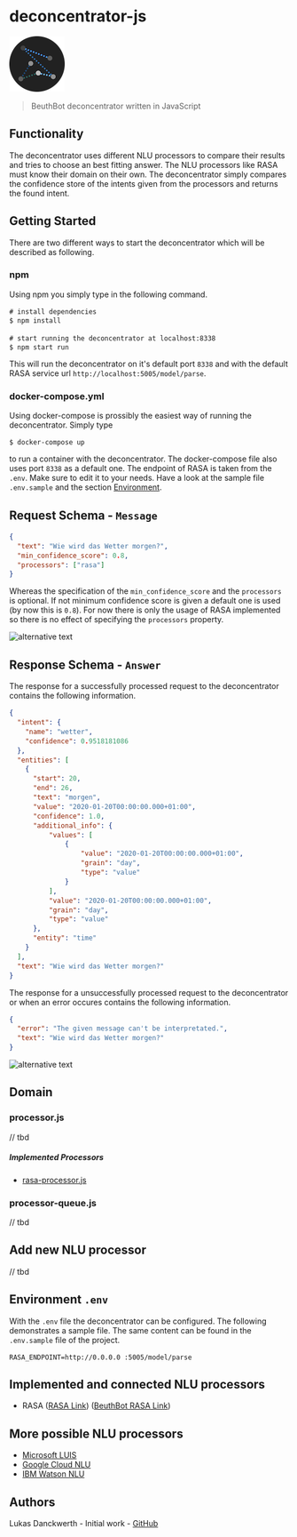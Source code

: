 # deconcentrator-js

![Icon](.documentation/DeconcentratorJSLogo100.png "Icon")

> BeuthBot deconcentrator written in JavaScript

## Functionality

The deconcentrator uses different NLU processors to compare their results
and tries to choose an best fitting answer. The NLU processors like RASA
must know their domain on their own. The deconcentrator simply compares
the confidence store of the intents given from the processors and returns
the found intent.

## Getting Started

There are two different ways to start the deconcentrator which will be described as following.

### npm
Using npm you simply type in the following command.
```shell script
# install dependencies
$ npm install

# start running the deconcentrator at localhost:8338
$ npm start run
```
This will run the deconcentrator on it's default port `8338` and with the default RASA service url `http://localhost:5005/model/parse`.

### docker-compose.yml

Using docker-compose is prossibly the easiest way of running the deconcentrator. Simply type
```shell script
$ docker-compose up
```
to run a container with the deconcentrator. The docker-compose file also uses port `8338` as a default one. The endpoint of RASA is taken from the `.env`. Make sure to edit it to your needs. Have a look at the sample file `.env.sample` and the section [Environment](#Environment-`.env`).

## Request Schema - `Message`
```json
{
  "text": "Wie wird das Wetter morgen?",
  "min_confidence_score": 0.8,
  "processors": ["rasa"]
}
```

Whereas the specification of the `min_confidence_score` and the
`processors` is optional. If not minimum confidence score is given
a default one is used (by now this is `0.8`). For now there is only
the usage of RASA implemented so there is no effect of specifying
the `processors` property.

![alternative text](http://www.plantuml.com/plantuml/proxy?cache=no&src=https://raw.githubusercontent.com/beuthbot/deconcentrator-js/master/.documentation/uml/message.txt)

## Response Schema - `Answer`
The response for a successfully processed request to the deconcentrator contains the following information.
```json
{
  "intent": {
    "name": "wetter",
    "confidence": 0.9518181086
  },
  "entities": [
    {
      "start": 20,
      "end": 26,
      "text": "morgen",
      "value": "2020-01-20T00:00:00.000+01:00",
      "confidence": 1.0,
      "additional_info": {
          "values": [
              {
                  "value": "2020-01-20T00:00:00.000+01:00",
                  "grain": "day",
                  "type": "value"
              }
          ],
          "value": "2020-01-20T00:00:00.000+01:00",
          "grain": "day",
          "type": "value"
      },
      "entity": "time"
    }
  ],
  "text": "Wie wird das Wetter morgen?"
}
```

The response for a unsuccessfully processed request to the deconcentrator or when an error occures contains the following information.
```json
{
  "error": "The given message can't be interpretated.",
  "text": "Wie wird das Wetter morgen?"
}
```

![alternative text](http://www.plantuml.com/plantuml/proxy?cache=no&src=https://raw.githubusercontent.com/beuthbot/deconcentrator-js/master/.documentation/uml/answer.txt)

## Domain

### processor.js

// tbd

##### Implemented Processors
* [rasa-processor.js](model/rasa-processor.js)

### processor-queue.js

// tbd

## Add new NLU processor

// tbd

## Environment `.env`

With the `.env` file the deconcentrator can be configured. The following
demonstrates a sample file. The same content can be found in the
`.env.sample` file of the project.

```dotenv
RASA_ENDPOINT=http://0.0.0.0 :5005/model/parse
```

## Implemented and connected NLU processors

* RASA ([RASA Link](https://rasa.com/docs/rasa/)) ([BeuthBot RASA Link](https://rasa.com/docs/rasa/))

## More possible NLU processors

- [Microsoft LUIS](https://azure.microsoft.com/de-de/services/cognitive-services/language-understanding-intelligent-service/)
- [Google Cloud NLU](https://cloud.google.com/natural-language/)
- [IBM Watson NLU](https://www.ibm.com/watson/services/natural-language-understanding/)

## Authors

Lukas Danckwerth - Initial work - [GitHub](https://github.com/lukasdanckwerth)
